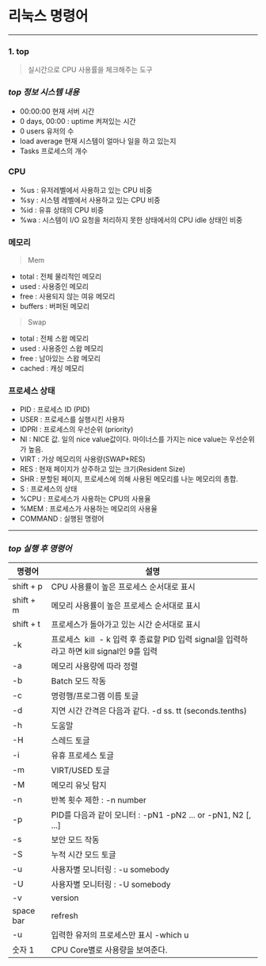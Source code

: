 # 리눅스 명령어
------------------------
   ### 1. top
   > 실시간으로 CPU 사용률을 체크해주는 도구
  
   ### _top 정보 시스템 내용_
   * 00:00:00 현재 서버 시간
   * 0 days, 00:00 : uptime 켜져있는 시간
   * 0 users 유저의 수
   * load average 현재 시스템이 얼마나 일을 하고 있는지
   * Tasks 프로세스의 개수
     
   ### CPU
   * %us : 유저레벨에서 사용하고 있는 CPU 비중
   * %sy : 시스템 레벨에서 사용하고 있는 CPU 비중
   * %id : 유휴 상태의 CPU 비중
   * %wa : 시스템이 I/O 요청을 처리하지 못한 상태에서의 CPU idle 상태인 비중
     
   ### 메모리
   > Mem
   * total : 전체 물리적인 메모리
   * used : 사용중인 메모리
   * free : 사용되지 않는 여유 메모리
   * buffers : 버퍼된 메모리
   
   > Swap 
   * total : 전체 스왑 메모리
   * used : 사용중인 스왑 메모리
   * free : 남아있는 스왑 메모리
   * cached : 캐싱 메모리

  ### 프로세스 상태
  * PID : 프로세스 ID (PID)
  * USER : 프로세스를 실행시킨 사용자 
  * IDPRI : 프로세스의 우선순위 (priority)
  * NI : NICE 값. 일의 nice value값이다. 마이너스를 가지는 nice value는 우선순위가 높음.
  * VIRT : 가상 메모리의 사용량(SWAP+RES)
  * RES : 현재 페이지가 상주하고 있는 크기(Resident Size)
  * SHR : 분할된 페이지, 프로세스에 의해 사용된 메모리를 나눈 메모리의 총합.
  * S : 프로세스의 상태
  * %CPU : 프로세스가 사용하는 CPU의 사용율
  * %MEM : 프로세스가 사용하는 메모리의 사용율
  * COMMAND : 실행된 명령어
--------------------------
  ### _top 실행 후 명령어_
  명령어 | 설명
  --- | ---
  shift + p | CPU 사용률이 높은 프로세스 순서대로 표시
  shift + m | 메모리 사용률이 높은 프로세스 순서대로 표시
  shift + t | 프로세스가 돌아가고 있는 시간 순서대로 표시
  -k | 프로세스  kill  - k 입력 후 종료할 PID 입력 signal을 입력하라고 하면 kill signal인 9를 입력
  -a | 메모리 사용량에 따라 정렬
  -b | Batch 모드 작동
  -c | 명령행/프로그램 이름 토글
  -d | 지연 시간 간격은 다음과 같다. -d ss. tt (seconds.tenths)
  -h | 도움말 
  -H | 스레드 토글
  -i | 유휴 프로세스 토글
  -m | VIRT/USED 토글
  -M | 메모리 유닛 탐지
  -n | 반복 횟수 제한 : -n number
  -p | PID를 다음과 같이 모니터 : -pN1 -pN2 ... or -pN1, N2 [, ...] 
  -s | 보안 모드 작동
  -S | 누적 시간 모드 토글
  -u | 사용자별 모니터링 : -u somebody
  -U | 사용자별 모니터링 : -U somebody
  -v | version
  space bar | refresh
  -u | 입력한 유저의 프로세스만 표시 -which u
  숫자 1 | CPU Core별로 사용량을 보여준다.
  
     
